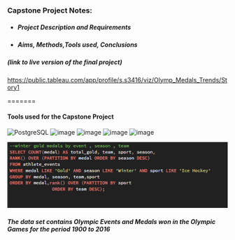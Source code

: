 
### Capstone Project Notes:
##### <ul><li>Project Description and Requirements</li></ul>
##### <ul><li>Aims, Methods,Tools used, Conclusions </li></ul>

##### *(link to live version of the final project)*
https://public.tableau.com/app/profile/s.s3416/viz/Olymp_Medals_Trends/Story1 

=======
#### Tools used for the Capstone Project

![PostgreSQL](https://a11ybadges.com/badge?logo=postgresql)  ![image](https://github.com/ssoehdata/SQL_for_Data_Science_Specialization_Course/assets/150803481/7fdb4c26-a680-4985-9bc9-39a147d4f8d3) ![image](https://img.shields.io/badge/Microsoft_SQL_Server-CC2927?style=for-the-badge&logo=microsoft-sql-server&logoColor=white) ![image](https://img.shields.io/badge/Tableau-E97627?style=for-the-badge&logo=Tableau&logoColor=white) 
![image](https://img.shields.io/badge/Microsoft_Excel-217346?style=for-the-badge&logo=microsoft-excel&logoColor=white) 


![alt text](https://github.com/ssoehdata/SQL_for_Data_Science_Specialization_Course/blob/main/Courses/4_SQL_for_DataScience_Capstone_Project/Capstone_Project/Final_Project_Materials/SQLQueries_examples/goldmedal_window_function.png) 

##### The data set contains Olympic Events and Medals won in the Olympic Games for the period 1900 to 2016



